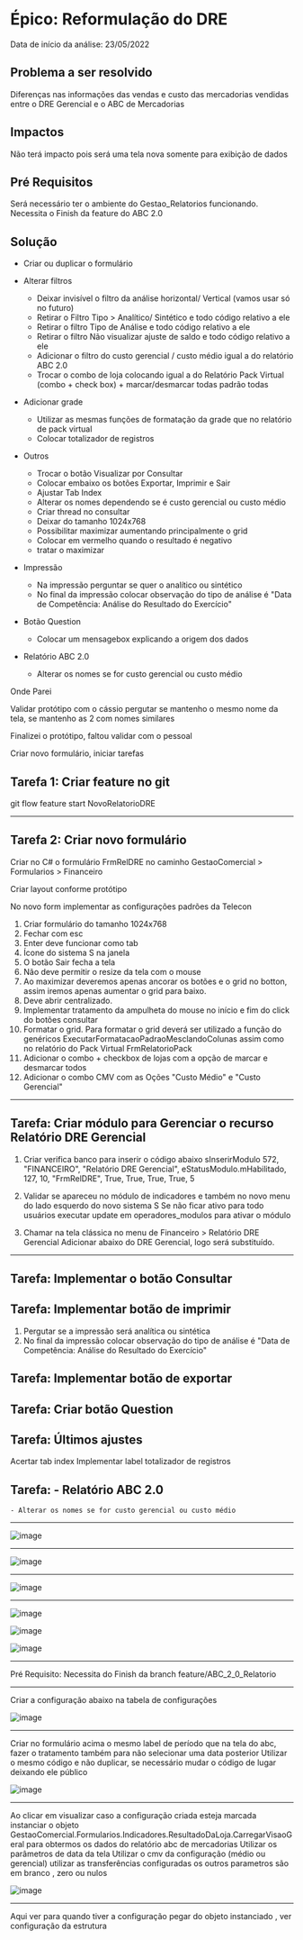 # Épico: Reformulação do DRE
Data de início da análise: 23/05/2022

## Problema a ser resolvido
Diferenças nas informações das vendas e custo das mercadorias vendidas entre o DRE Gerencial e o ABC de Mercadorias

## Impactos
Não terá impacto pois será uma tela nova somente para exibição de dados

## Pré Requisitos
Será necessário ter o ambiente do Gestao_Relatorios funcionando.
Necessita o Finish da feature do ABC 2.0

## Solução

- Criar ou duplicar o formulário

- Alterar filtros
   - Deixar invisível o filtro da análise horizontal/ Vertical (vamos usar só no futuro) 
   - Retirar o Filtro Tipo > Analítico/ Sintético e todo código relativo a ele
   - Retirar o filtro Tipo de Análise  e todo código relativo a ele
   - Retirar o filtro Não visualizar ajuste de saldo  e todo código relativo a ele
   - Adicionar o filtro do custo gerencial / custo médio igual a do relatório ABC 2.0
   - Trocar o combo de loja colocando igual a do Relatório Pack Virtual (combo + check box) + marcar/desmarcar todas padrão todas

- Adicionar grade
    - Utilizar as mesmas funções de formatação da grade que no relatório de pack virtual
    - Colocar totalizador de registros 
    
- Outros
    - Trocar o botão Visualizar por Consultar
    - Colocar embaixo os botões Exportar, Imprimir e Sair 
    - Ajustar Tab Index
    - Alterar os nomes dependendo se é custo gerencial ou custo médio
    - Criar thread no consultar
    - Deixar do tamanho 1024x768
    - Possibilitar maximizar aumentando principalmente o grid
    - Colocar em vermelho quando o resultado é negativo
    - tratar o maximizar
    
- Impressão    
    - Na impressão perguntar se quer o analítico ou sintético
    - No final da impressão colocar observação do tipo de análise é "Data de Competência: Análise do Resultado do Exercício"    

- Botão Question
    - Colocar um mensagebox explicando a origem dos dados

- Relatório ABC 2.0 
    - Alterar os nomes se for custo gerencial ou custo médio


Onde Parei

Validar protótipo com o cássio
pergutar se mantenho o mesmo nome da tela, se mantenho as 2 com nomes similares

Finalizei o protótipo, faltou validar com o pessoal

Criar novo formulário, iniciar tarefas






## Tarefa 1: Criar feature no git

git flow feature start NovoRelatorioDRE

------------------------------------------------------------------------------------------------------

## Tarefa 2: Criar novo formulário
Criar no C# o formulário FrmRelDRE no caminho  GestaoComercial > Formularios > Financeiro

Criar layout conforme protótipo

No novo form implementar as configurações padrões da Telecon
1. Criar formulário do tamanho 1024x768
1. Fechar com esc
1. Enter deve funcionar como tab
1. Ícone do sistema S na janela
1. O botão Sair fecha a tela
1. Não deve permitir o resize da tela com o mouse
1. Ao maximizar deveremos apenas ancorar os botões e o grid no botton, assim iremos apenas aumentar o grid para baixo.
1. Deve abrir centralizado. 
1. Implementar tratamento da ampulheta do mouse no início e fim do click do botões consultar
1. Formatar o grid. Para formatar o grid deverá ser utilizado a função do genéricos ExecutarFormatacaoPadraoMesclandoColunas assim como no relatório do Pack Virtual FrmRelatorioPack
1. Adicionar o combo + checkbox de lojas com a opção de marcar e desmarcar todos
1. Adicionar o combo CMV com as Oções "Custo Médio" e "Custo Gerencial"

------------------------------------------------------------------------------------------------------


## Tarefa: Criar módulo para Gerenciar o recurso Relatório DRE Gerencial

1. Criar verifica banco para inserir o código abaixo
sInserirModulo 572, "FINANCEIRO", "Relatório DRE Gerencial", eStatusModulo.mHabilitado, 127, 10, "FrmRelDRE", True, True, True, True, 5

2. Validar se apareceu no módulo de indicadores e também no novo menu do lado esquerdo do novo sistema S
Se não ficar ativo para todo usuários executar update em operadores_modulos para ativar o módulo


3. Chamar na tela clássica no menu de Financeiro > Relatório DRE Gerencial
Adicionar abaixo do DRE Gerencial, logo será substituído.

------------------------------------------------------------------------------------------------------

## Tarefa: Implementar o botão Consultar 













## Tarefa: Implementar botão de imprimir
1. Pergutar se a impressão será analítica ou sintética
2. No final da impressão colocar observação do tipo de análise é "Data de Competência: Análise do Resultado do Exercício"    

## Tarefa: Implementar botão de exportar

## Tarefa: Criar botão Question

## Tarefa: Últimos ajustes

Acertar tab index
Implementar label totalizador de registros

## Tarefa: - Relatório ABC 2.0 
    - Alterar os nomes se for custo gerencial ou custo médio



------------------------------------------------------------------------------------------------------

![image](https://user-images.githubusercontent.com/80394522/170387581-be5e6dff-f95a-4924-9a1b-dbf9045d7a5e.png)

------------------------------------------------------------------------------------------------------

![image](https://user-images.githubusercontent.com/80394522/169874103-36b84d01-40a6-45cb-8f83-7e6889e19e7d.png)

------------------------------------------------------------------------------------------------------

![image](https://user-images.githubusercontent.com/80394522/170390128-27d82208-c37c-4a5c-bca2-10d6a237aa38.png)

------------------------------------------------------------------------------------------------------

![image](https://user-images.githubusercontent.com/80394522/169874258-60505df8-d7ff-4215-bed7-4dd563ea6868.png)


![image](https://user-images.githubusercontent.com/80394522/169874352-e65b0abc-2fd4-4fdb-bfb3-88cc754f9290.png)


![image](https://user-images.githubusercontent.com/80394522/169874442-68c0a11b-99ac-40c3-bea0-613ada85b679.png)


------------------------------------------------------------------------------------------------------
Pré Requisito: Necessita do Finish da branch feature/ABC_2_0_Relatorio

------------------------------------------------------------------------------------------------------

Criar a configuração abaixo na tabela de configurações

![image](https://user-images.githubusercontent.com/80394522/170153508-ccaa511f-a0a3-4fea-bc6e-6ff2ba77223b.png)

------------------------------------------------------------------------------------------------------

Criar no formulário acima o mesmo label de período que na tela do abc, fazer o tratamento também para não selecionar uma data posterior
Utilizar o mesmo código e não duplicar, se necessário mudar o código de lugar deixando ele público

![image](https://user-images.githubusercontent.com/80394522/169921621-b7ae6b6b-8481-4ec4-88d1-d6704c556e2f.png)

------------------------------------------------------------------------------------------------------

Ao clicar em visualizar caso a configuração criada esteja marcada instanciar o objeto GestaoComercial.Formularios.Indicadores.ResultadoDaLoja.CarregarVisaoGeral para obtermos os dados do relatório abc de mercadorias
Utilizar os parâmetros de data da tela
Utilizar o cmv da configuração (médio ou gerencial)
utilizar as transferências configuradas
os outros parametros são em branco , zero ou nulos

![image](https://user-images.githubusercontent.com/80394522/169874541-7b3ee2ba-4ccf-4a83-b854-88cac08f6387.png)


------------------------------------------------------------------------------------------------------

Aqui ver para quando tiver a configuração pegar do objeto instanciado , ver configuração da estrutura
